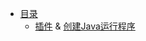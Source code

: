 * [目录](https://github.com/AndBird/MyNote/blob/master/工具使用/android_studio/android_studio_content.md)
  * [插件](https://github.com/AndBird/MyNote/blob/master/工具使用/android_studio/plugin.md)
  & [创建Java运行程序](https://github.com/AndBird/MyNote/blob/master/工具使用/android_studio/android_studio创建java运行程序.md)
  
  
